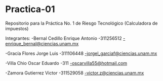 # Practica-01
Repositorio para la Práctica No. 1 de Riesgo Tecnológico (Calculadora de impuestos)

Integrantes:
-Bernal Cedillo Enrique Antonio
-311256512
-enrique_bernal@ciencias.unam.mx

-Gracía Flores Jorge Luis
-311106448
-jorgel_garciaf@ciencias.unam.mx

-Villa Chio Oscar Eduardo
-311
-oscarvilla55@hotmail.com


-Zamora Gutierrez Victor
-311529058
-victor.z@ciencias.unam.mx
